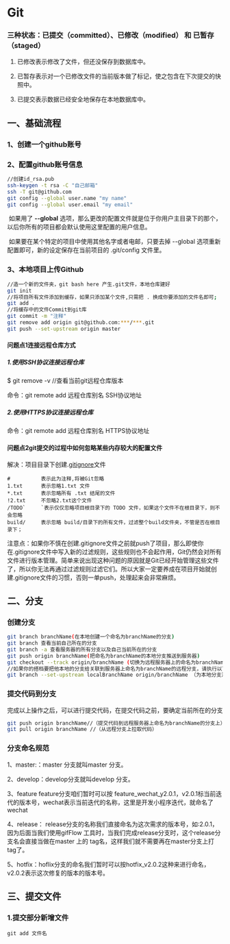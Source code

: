 # Git

### 三种状态：已提交（committed）、已修改（modified） 和 已暂存（staged）

1. 已修改表示修改了文件，但还没保存到数据库中。

2. 已暂存表示对一个已修改文件的当前版本做了标记，使之包含在下次提交的快照中。

3. 已提交表示数据已经安全地保存在本地数据库中。

   ### 

## 一、基础流程

### 1、创建一个github账号

### 2、配置github账号信息

```sh
//创建id_rsa.pub
ssh-keygen -t rsa -C "自己邮箱"
ssh -T git@github.com
git config --global user.name "my name"
git config --global user.email "my email"
```

​		如果用了 **--global** 选项，那么更改的配置文件就是位于你用户主目录下的那个，以后你所有的项目都会默认使用这里配置的用户信息。

​		如果要在某个特定的项目中使用其他名字或者电邮，只要去掉 --global 选项重新配置即可，新的设定保存在当前项目的 .git/config 文件里。

### 3、本地项目上传Github

```sh
//造一个新的文件夹，git bash here 产生.git文件，本地仓库建好
git init
//将项目所有文件添加到缓存，如果只添加某个文件,只需把 . 换成你要添加的文件名即可;
git add .
//将缓存中的文件Commit到git库
git commit -m "注释"
git remove add origin git@github.com:***/***.git
git push --set-upstream origin master
```

#### 问题点1连接远程仓库方式

##### 1.使用**SSH协议**连接远程仓库

$ git remove -v //查看当前git远程仓库版本

命令：git remote add 远程仓库别名 SSH协议地址

##### 2.使用**HTTPS协议**连接远程仓库

命令：git remote add 远程仓库别名 HTTPS协议地址

#### 问题点2git提交的过程中如何忽略某些内存较大的配置文件

解决：项目目录下创建.[gitignore](https://so.csdn.net/so/search?q=gitignore&spm=1001.2101.3001.7020)文件

```shell
#          表示此为注释,将被Git忽略
1.txt      表示忽略1.txt 文件
*.txt      表示忽略所有 .txt 结尾的文件
!2.txt     不忽略2.txt这个文件
/TODO`     `表示仅仅忽略项目根目录下的 TODO 文件，如果这个文件不在根目录下，则不会忽略
build/     表示忽略 build/目录下的所有文件，过滤整个build文件夹，不管是否在根目录下；
```

注意点：如果你不慎在创建.gitignore文件之前就push了项目，那么即使你在.gitignore文件中写入新的过滤规则，这些规则也不会起作用，Git仍然会对所有文件进行版本管理。简单来说出现这种问题的原因就是Git已经开始管理这些文件了，所以你无法再通过过滤规则过滤它们。所以大家一定要养成在项目开始就创建.gitignore文件的习惯，否则一单push，处理起来会非常麻烦。

## 二、分支

### 创建分支

```sh
git branch branchName(在本地创建一个命名为branchName的分支)
git branch 查看当前自己所在的分支
git branch -a 查看服务器的所有分支以及自己当前所在的分支
git push origin branchName(把命名为branchName的本地分支推送到服务器)
git checkout --track origin/branchName (切换为远程服务器上的命名为branchName的远程分支)
//如果你的搭档要把他本地的分支给关联到服务器上命名为branchName的远程分支，请执行以下操作
git branch --set-upstream localBranchName origin/branchName （为本地分支添加一个对应的远程分支与之相对应）->这行命令用来关联本地的分支与服务器上的分支
```

### 提交代码到分支

完成以上操作之后，可以进行提交代码，在提交代码之前，要确定当前所在的分支

```sh
git push origin branchName//（提交代码到远程服务器上命名为branchName的分支上）
git pull origin branchName //（从远程分支上拉取代码）
```

### 分支命名规范

1、master:：master 分支就叫master 分支。

2、develop：develop分支就叫develop 分支。

3、feature feature分支咱们暂时可以按 feature_wechat_y2.0.1，v2.0.1标当前迭代的版本号，wechat表示当前迭代的名称，这里是开发小程序迭代，就命名了wechat

4、release： release分支的名称我们直接命名为这次需求的版本号，如:2.0.1，因为后面当我们使用gifFlow 工具时，当我们完成release分支时，这个release分支名会直接当做在master 上的 tag名，这样我们就不需要再在master分支上打tag了。

5、hotfix：hoflix分支的命名我们暂时可以按hotfix_v2.0.2这种来进行命名，v2.0.2表示这次修复的版本的版本号。

## 三、提交文件

### 1.提交部分新增文件

```
git add 文件名
```

